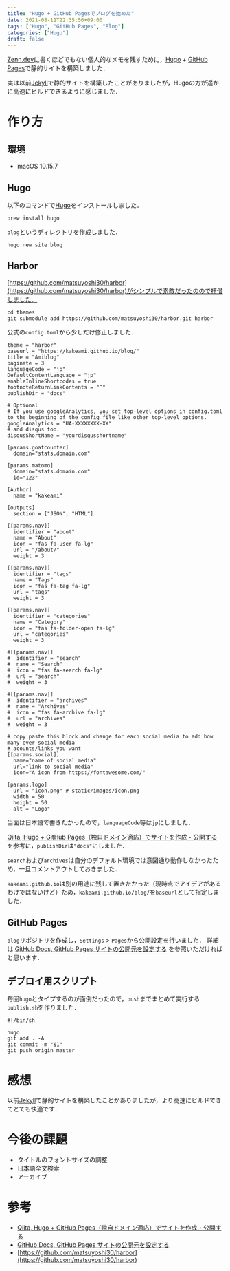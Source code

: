 ```yaml
---
title: "Hugo + GitHub Pagesでブログを始めた"
date: 2021-08-11T22:35:56+09:00
tags: ["Hugo", "GitHub Pages", "Blog"]
categories: ["Hugo"]
draft: false
---
```


[Zenn.dev](https://zenn.dev/)に書くほどでもない個人的なメモを残すために，[Hugo](https://gohugo.io/) + [GitHub Pages](https://docs.github.com/ja/pages)で静的サイトを構築しました．
<!--more-->

実は以前[Jekyll](http://jekyllrb-ja.github.io/)で静的サイトを構築したことがありましたが，Hugoの方が遥かに高速にビルドできるように感じました．

# 作り方

## 環境

- macOS 10.15.7

## Hugo

以下のコマンドで[Hugo](https://gohugo.io/)をインストールしました．

```
brew install hugo
```

`blog`というディレクトリを作成しました．

```
hugo new site blog
```

## Harbor

[https://github.com/matsuyoshi30/harbor](https://github.com/matsuyoshi30/harbor)がシンプルで素敵だったのので拝借しました．

```
cd themes
git submodule add https://github.com/matsuyoshi30/harbor.git harbor
```

公式の`config.toml`から少しだけ修正しました．

```
theme = "harbor"
baseurl = "https://kakeami.github.io/blog/"
title = "Amiblog"
paginate = 3
languageCode = "jp"
DefaultContentLanguage = "jp"
enableInlineShortcodes = true
footnoteReturnLinkContents = "^"
publishDir = "docs"

# Optional
# If you use googleAnalytics, you set top-level options in config.toml to the beginning of the config file like other top-level options.
googleAnalytics = "UA-XXXXXXXX-XX"
# and disqus too.
disqusShortName = "yourdisqusshortname"

[params.goatcounter]
  domain="stats.domain.com"

[params.matomo]
  domain="stats.domain.com"
  id="123"

[Author]
  name = "kakeami"

[outputs]
  section = ["JSON", "HTML"]

[[params.nav]]
  identifier = "about"
  name = "About"
  icon = "fas fa-user fa-lg"
  url = "/about/"
  weight = 3

[[params.nav]]
  identifier = "tags"
  name = "Tags"
  icon = "fas fa-tag fa-lg"
  url = "tags"
  weight = 3

[[params.nav]]
  identifier = "categories"
  name = "Category"
  icon = "fas fa-folder-open fa-lg"
  url = "categories"
  weight = 3

#[[params.nav]]
#  identifier = "search"
#  name = "Search"
#  icon = "fas fa-search fa-lg"
#  url = "search"
#  weight = 3

#[[params.nav]]
#  identifier = "archives"
#  name = "Archives"
#  icon = "fas fa-archive fa-lg"
#  url = "archives"
#  weight = 3

# copy paste this block and change for each social media to add how many ever social media
# acounts/links you want
[[params.social]]
  name="name of social media"
  url="link to social media"
  icon="A icon from https://fontawesome.com/"

[params.logo]
  url = "icon.png" # static/images/icon.png
  width = 50
  height = 50
  alt = "Logo"
```

当面は日本語で書きたかったので，`languageCode`等は`jp`にしました．

[Qiita, Hugo + GitHub Pages（独自ドメイン適応）でサイトを作成・公開する](https://qiita.com/ysdyt/items/a581277dd1312a0e83c3)
を参考に，`publishDir`は`"docs"`にしました．

`search`および`archives`は自分のデフォルト環境では意図通り動作しなかったため，一旦コメントアウトしておきました．

`kakeami.github.io`は別の用途に残して置きたかった（現時点でアイデアがあるわけではないけど）ため，`kakeami.github.io/blog/`を`baseurl`として指定しました．

## GitHub Pages

`blog`リポジトリを作成し，`Settings` > `Pages`から公開設定を行いました．
詳細は
[GitHub Docs, GitHub Pages サイトの公開元を設定する](https://docs.github.com/ja/pages/getting-started-with-github-pages/configuring-a-publishing-source-for-your-github-pages-site)
を参照いただければと思います．

## デプロイ用スクリプト

毎回`hugo`とタイプするのが面倒だったので，`push`までまとめて実行する`publish.sh`を作りました．

```
#!/bin/sh

hugo
git add . -A
git commit -m "$1"
git push origin master
```

# 感想

以前[Jekyll](http://jekyllrb-ja.github.io/)で静的サイトを構築したことがありましたが，より高速にビルドできてとても快適です．

# 今後の課題

- タイトルのフォントサイズの調整
- 日本語全文検索
- アーカイブ

# 参考

- [Qiita, Hugo + GitHub Pages（独自ドメイン適応）でサイトを作成・公開する](https://qiita.com/ysdyt/items/a581277dd1312a0e83c3)
- [GitHub Docs, GitHub Pages サイトの公開元を設定する](https://docs.github.com/ja/pages/getting-started-with-github-pages/configuring-a-publishing-source-for-your-github-pages-site)
- [https://github.com/matsuyoshi30/harbor](https://github.com/matsuyoshi30/harbor)
